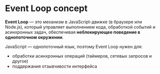 # Event Loop concept

**Event Loop** — это механизм в JavaScript-движке (в браузере или Node.js), который управляет выполнением кода, обработкой событий и асинхронных задач, обеспечивая **неблокирующее поведение в однопоточном окружении**.

JavaScript — однопоточный язык, поэтому Event Loop нужен для:

- обработки асинхронных операций (таймеров, сетевых запросов и другое)
- поддержания отзывчивости интерфейса